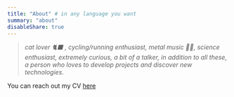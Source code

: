 ```yaml
---
title: "About" # in any language you want
summary: "about"
disableShare: true
---
```




> *cat lover 🐈‍⬛ , cycling/running enthusiast, metal music  🤘🏾, science enthusiast, extremely curious, a bit of a talker, in addition to all these, a person who loves to develop projects and discover new technologies.*


You can reach out my CV [here](https://cemayan.com/cemayan_cv.pdf)